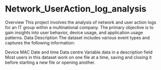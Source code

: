 # Network_UserAction_log_analysis
Overview
This project involves the analysis of network and user action logs for an IT group within a multinational company. The primary objective is to gain insights into user behavior, device usage, and application usage patterns.
Data Description
The dataset includes various event types and captures the following information:

Device MAC
Date and time
Data centre
Variable data in a description field
Most users in this dataset work on one file at a time, saving and closing it before starting a new file or opening another.
